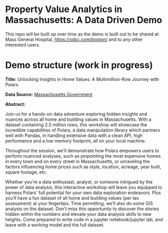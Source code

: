 # Property Value Analytics in Massachusetts: A Data Driven Demo

This repo will be built up over time as the demo is built out to be shared at Mass General Hospital, https://odsc.com/boston/ and to any other interested users.

# Demo structure (work in progress)

**Title:** Unlocking Insights in Home Values: A Multimillion-Row Journey with Polars

**Data Source:** [Massachusetts Government](https://www.mass.gov/info-details/massgis-data-property-tax-parcels)

**Abstract:**

Join us for a hands-on data adventure exploring hidden insights and nuances across all home and building values in Massachusetts. With a dataset containing 2.5 million rows, this workshop will showcase the incredible capabilities of 
Polars, a data manipulation library which partners well with Pandas, in handling extensive data with a clean API, high performance and a low memory footprint, all on your local machine.

Throughout the session, we'll demonstrate how Polars empowers users to perform nuanced analyses, such as pinpointing the most expensive homes in every town and on every street in Massachusetts, or unraveling the factors influencing home prices such as style, location, acreage, year built, square footage, etc.

Whether you're a data enthusiast, analyst, or someone intrigued by the power of data analysis, this interactive workshop will leave you equipped to harness Polars' full potential for your own data exploration endeavors.  Plus you’ll have a fun dataset of all home and building values (per tax assessment) at your fingertips. Time permitting, we’ll also do some GIS analysis on the dataset.  Don't miss this opportunity to discover the stories hidden within the numbers and elevate your data analysis skills to new heights.  Come prepared to write code in a jupyter notebook/jupyter lab, and leave with a working model and the full dataset.
